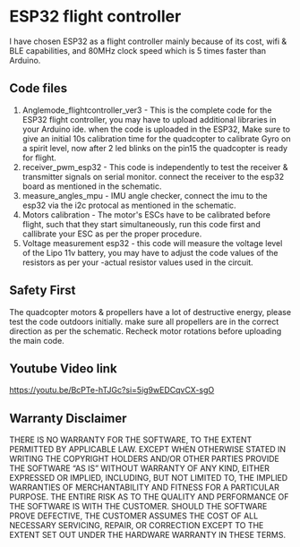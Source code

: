 # ESP32 flight controller
I have chosen ESP32 as a flight controller mainly because of its cost, wifi & BLE capabilities, and 80MHz clock speed which is 5 times faster than Arduino. 

## Code files
1. Anglemode_flightcontroller_ver3 -  This is the complete code for the ESP32 flight controller, you may have to upload additional libraries in your Arduino ide. when the code is uploaded in the ESP32, Make sure to give an initial 10s calibration time for the quadcopter to calibrate Gyro on a spirit level, now after 2 led blinks on the pin15 the quadcopter is ready for flight.
2. receiver_pwm_esp32 - This code is independently to test the receiver & transmitter signals on serial monitor. connect the receiver to the esp32 board as mentioned in the schematic.
3. measure_angles_mpu - IMU angle checker, connect the imu to the esp32 via the i2c protocal as mentioned in the schematic.
4. Motors calibration - The motor's ESCs have to be calibrated before flight, such that they start simultaneously, run this code first and callibrate your ESC as per the proper procedure.
5. Voltage measurement esp32 - this code will measure the voltage level of the Lipo 11v battery, you may have to adjust the code values of the resistors as per your -actual resistor values used in the circuit.

## Safety First
The quadcopter motors & propellers have a lot of destructive energy, please test the code outdoors initially. make sure all propellers are in the correct direction as per the schematic. Recheck motor rotations before uploading the main code.

## Youtube Video link
https://youtu.be/BcPTe-hTJGc?si=5ig9wEDCqvCX-sgO

## Warranty Disclaimer
THERE IS NO WARRANTY FOR THE SOFTWARE, TO THE EXTENT PERMITTED BY APPLICABLE LAW. EXCEPT WHEN OTHERWISE STATED IN WRITING THE COPYRIGHT HOLDERS AND/OR 
OTHER PARTIES PROVIDE THE SOFTWARE “AS IS” WITHOUT WARRANTY OF ANY KIND, EITHER EXPRESSED OR IMPLIED, INCLUDING, BUT NOT LIMITED TO, THE IMPLIED WARRANTIES 
OF MERCHANTABILITY AND FITNESS FOR A PARTICULAR PURPOSE. THE ENTIRE RISK AS TO THE QUALITY AND PERFORMANCE OF THE SOFTWARE IS WITH THE CUSTOMER. SHOULD THE 
SOFTWARE PROVE DEFECTIVE, THE CUSTOMER ASSUMES THE COST OF ALL NECESSARY SERVICING, REPAIR, OR CORRECTION EXCEPT TO THE EXTENT SET OUT UNDER THE HARDWARE 
WARRANTY IN THESE TERMS.
